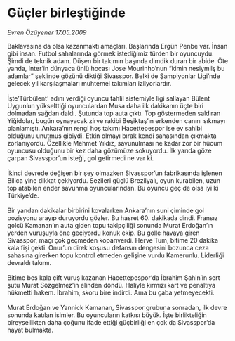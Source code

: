 # Güçler birleştiğinde

*Evren Özüyener 17.05.2009*

<div class="taraf_structure_2col_1zq">
<div class="margen_n">



 <p>Baklavasına da olsa kazanmaktı amaçları. Başlarında Ergün Penbe var. İnsan gibi insan. Futbol sahalarında görmek istediğimiz türden bir oyuncuydu. Şimdi de teknik adam. Düşen bir takımın başında dimdik duran bir abide. Öte yanda, Inter’in dünyaca ünlü hocası Jose Mourinho’nun “kimin nesiymilş bu adamlar” şeklinde gözünü diktiği Sivasspor. Belki de Şampiyonlar Ligi’nde gelecek yıl karşılaşmaları muhtemel takımları izliyorlardır. <br/><br/>İşte’Türbülent’ adını verdiği oyuncu tahlil sistemiyle ligi sallayan Bülent Uygun’un yükselttiği oyunculardan Musa daha ilk dakikanın üçte biri dolmadan sağdan daldı. Şutunda top auta çıktı. Top göstermeden saldıran Yiğidolar, bugün oynayacak zirve rakibi Beşiktaş’ın erkenden canını sıkmayı planlamıştı. Ankara’nın rengi hoş takımı Hacettepespor ise ev sahibi olduğunu unutmuş gibiydi. Etkin olmayı bırak kendi sahasından çıkmakta zorlanıyordu. Özellikle Mehmet Yıldız, savunulması ne kadar zor bir hücum oyuncusu olduğunu bir kez daha gözümüze sokuyordu. İlk yarıda göze çarpan Sivasspor’un isteği, gol getirmedi ne var ki. <br/><br/>İkinci devrede değişen bir şey olmazken Sivasspor’un fabrikasında işlenen Bilica yine dikkat çekiyordu. Sezileri güçlü Brezilyalı, oyun kurabilen, uzun top atabilen ender savunma oyuncularından. Bu oyuncu geç de olsa iyi ki Türkiye’de. <br/><br/>Bir yandan dakikalar birbirini kovalarken Ankara’nın suni çiminde gol pozisyonu arayıp duruyordu gözler. Bu hasret 60. dakikada dindi. Fransız golcü Kamanan’ın auta giden topu takipçiliği sonunda Murat Erdoğan’ın yerden vuruşuyla öne geçiyordu konuk ekip. Bu golle havaya giren Sivasspor, maçı çok geçmeden koparıverdi. Herve Tum, bitime 20 dakika kala fişi çekti. Onur’un direk koşusu defansın dengesini bozunca ceza sahasına girerken topu kontrol etmeden gelişine vurdu Kamerunlu. Liderliği devraldı takımı. <br/><br/>Bitime beş kala çift vuruş kazanan Hacettepespor’da İbrahim Şahin’in sert şutu Murat Sözgelmez’in elinden döndü. Haliyle kırmızı kart ve penaltıya hükmetti hakem. İbrahim, skoru bire indirdi. Ama bu çaba yetmeyecekti. <br/><br/>Murat Erdoğan ve Yannick Kamanan, Sivasspor grubuna sonradan, ilk devre sonunda katılan isimler. Bu oyuncuların katkısı büyük. İşte birlikteliğin bireysellikten daha çoğunu ifade ettiği güçbirliği en çok da Sivasspor’da hayat bulmakta.</p>
<br/>
<br/>
<br/>



<br/>


<div id="taraf_not">
</div>

</div>


</div>
